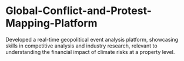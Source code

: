 # Global-Conflict-and-Protest-Mapping-Platform
 Developed a real-time geopolitical event analysis platform, showcasing skills in competitive analysis and industry research, relevant to understanding the financial impact of climate risks at a property level.
